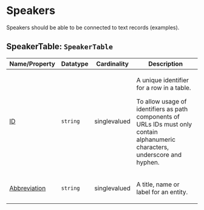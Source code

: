 # Speakers

Speakers should be able to be connected to text records (examples).
## SpeakerTable: `SpeakerTable`

Name/Property | Datatype | Cardinality | Description
 --- | --- | --- | --- 
[ID](http://cldf.clld.org/v1.0/terms.rdf#id) | `string` | singlevalued | <div> <p>A unique identifier for a row in a table.</p> <p> To allow usage of identifiers as path components of URLs IDs must only contain alphanumeric characters, underscore and hyphen. </p> </div> 
[Abbreviation](http://cldf.clld.org/v1.0/terms.rdf#name) | `string` | singlevalued | <div> <p>A title, name or label for an entity.</p> </div> 
